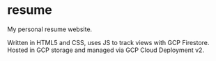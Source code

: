 # resume
My personal resume website.

Written in HTML5 and CSS, uses JS to track views with GCP Firestore. Hosted in GCP storage and managed via GCP Cloud Deployment v2.
